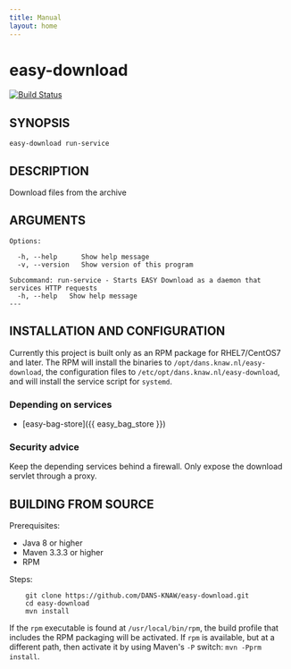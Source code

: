 ```yaml
---
title: Manual
layout: home
---
```


easy-download
===========
[![Build Status](https://travis-ci.org/DANS-KNAW/easy-download.png?branch=master)](https://travis-ci.org/DANS-KNAW/easy-download)


SYNOPSIS
--------

    easy-download run-service


DESCRIPTION
-----------

Download files from the archive


ARGUMENTS
---------

    Options:

      -h, --help      Show help message
      -v, --version   Show version of this program

    Subcommand: run-service - Starts EASY Download as a daemon that services HTTP requests
      -h, --help   Show help message
    ---

INSTALLATION AND CONFIGURATION
------------------------------

Currently this project is built only as an RPM package for RHEL7/CentOS7 and later. The RPM will install the binaries to
`/opt/dans.knaw.nl/easy-download`, the configuration files to `/etc/opt/dans.knaw.nl/easy-download`,
and will install the service script for `systemd`.

### Depending on services

* [easy-bag-store]({{ easy_bag_store }})


### Security advice

Keep the depending services behind a firewall.
Only expose the download servlet through a proxy.


BUILDING FROM SOURCE
--------------------

Prerequisites:

* Java 8 or higher
* Maven 3.3.3 or higher
* RPM

Steps:

        git clone https://github.com/DANS-KNAW/easy-download.git
        cd easy-download
        mvn install

If the `rpm` executable is found at `/usr/local/bin/rpm`, the build profile that includes the RPM
packaging will be activated. If `rpm` is available, but at a different path, then activate it by using
Maven's `-P` switch: `mvn -Pprm install`.
